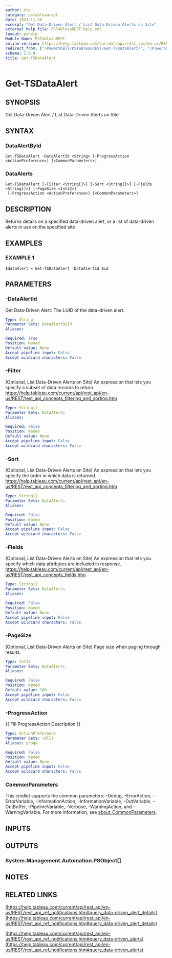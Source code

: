 ```yaml
---
author: tto
category: pstableaurest
date: 2023-11-28
excerpt: "Get Data-Driven Alert / List Data-Driven Alerts on Site"
external help file: PSTableauREST-help.xml
layout: pshelp
Module Name: PSTableauREST
online version: https://help.tableau.com/current/api/rest_api/en-us/REST/rest_api_ref_notifications.htm#query_data-driven_alert_details
redirect_from: ["/PowerShell/PSTableauREST/Get-TSDataAlert/", "/PowerShell/PSTableauREST/get-tsdataalert/", "/PowerShell/get-tsdataalert/"]
schema: 2.0.0
title: Get-TSDataAlert
---
```


# Get-TSDataAlert

## SYNOPSIS
Get Data-Driven Alert / List Data-Driven Alerts on Site

## SYNTAX

### DataAlertById
```
Get-TSDataAlert -DataAlertId <String> [-ProgressAction <ActionPreference>] [<CommonParameters>]
```

### DataAlerts
```
Get-TSDataAlert [-Filter <String[]>] [-Sort <String[]>] [-Fields <String[]>] [-PageSize <Int32>]
 [-ProgressAction <ActionPreference>] [<CommonParameters>]
```

## DESCRIPTION
Returns details on a specified data-driven alert, or a list of data-driven alerts in use on the specified site

## EXAMPLES

### EXAMPLE 1
```
$dataAlert = Get-TSDataAlert -DataAlertId $id
```

## PARAMETERS

### -DataAlertId
Get Data-Driven Alert: The LUID of the data-driven alert.

```yaml
Type: String
Parameter Sets: DataAlertById
Aliases:

Required: True
Position: Named
Default value: None
Accept pipeline input: False
Accept wildcard characters: False
```

### -Filter
(Optional, List Data-Driven Alerts on Site)
An expression that lets you specify a subset of data records to return.
https://help.tableau.com/current/api/rest_api/en-us/REST/rest_api_concepts_filtering_and_sorting.htm

```yaml
Type: String[]
Parameter Sets: DataAlerts
Aliases:

Required: False
Position: Named
Default value: None
Accept pipeline input: False
Accept wildcard characters: False
```

### -Sort
(Optional, List Data-Driven Alerts on Site)
An expression that lets you specify the order in which data is returned.
https://help.tableau.com/current/api/rest_api/en-us/REST/rest_api_concepts_filtering_and_sorting.htm

```yaml
Type: String[]
Parameter Sets: DataAlerts
Aliases:

Required: False
Position: Named
Default value: None
Accept pipeline input: False
Accept wildcard characters: False
```

### -Fields
(Optional, List Data-Driven Alerts on Site)
An expression that lets you specify which data attributes are included in response.
https://help.tableau.com/current/api/rest_api/en-us/REST/rest_api_concepts_fields.htm

```yaml
Type: String[]
Parameter Sets: DataAlerts
Aliases:

Required: False
Position: Named
Default value: None
Accept pipeline input: False
Accept wildcard characters: False
```

### -PageSize
(Optional, List Data-Driven Alerts on Site) Page size when paging through results.

```yaml
Type: Int32
Parameter Sets: DataAlerts
Aliases:

Required: False
Position: Named
Default value: 100
Accept pipeline input: False
Accept wildcard characters: False
```

### -ProgressAction
{{ Fill ProgressAction Description }}

```yaml
Type: ActionPreference
Parameter Sets: (All)
Aliases: proga

Required: False
Position: Named
Default value: None
Accept pipeline input: False
Accept wildcard characters: False
```

### CommonParameters
This cmdlet supports the common parameters: -Debug, -ErrorAction, -ErrorVariable, -InformationAction, -InformationVariable, -OutVariable, -OutBuffer, -PipelineVariable, -Verbose, -WarningAction, and -WarningVariable. For more information, see [about_CommonParameters](http://go.microsoft.com/fwlink/?LinkID=113216).

## INPUTS

## OUTPUTS

### System.Management.Automation.PSObject[]
## NOTES

## RELATED LINKS

[https://help.tableau.com/current/api/rest_api/en-us/REST/rest_api_ref_notifications.htm#query_data-driven_alert_details](https://help.tableau.com/current/api/rest_api/en-us/REST/rest_api_ref_notifications.htm#query_data-driven_alert_details)

[https://help.tableau.com/current/api/rest_api/en-us/REST/rest_api_ref_notifications.htm#query_data-driven_alerts](https://help.tableau.com/current/api/rest_api/en-us/REST/rest_api_ref_notifications.htm#query_data-driven_alerts)

